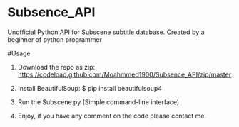 # Subsence_API
Unofficial Python API for Subscene subtitle database.
Created by a beginner of python programmer

#Usage
1. Download the repo as zip:
https://codeload.github.com/Moahmmed1900/Subsence_API/zip/master

2. Install BeautifulSoup:
$ pip install beautifulsoup4

3. Run the Subscene.py (Simple command-line interface)

4. Enjoy, if you have any comment on the code please contact me.
